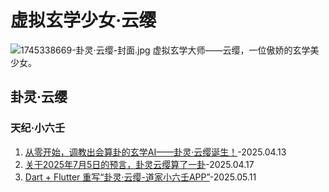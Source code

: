 # 虚拟玄学少女·云缨

![1745338669-卦灵·云缨-封面.jpg](https://rewrz.com/wp-content/uploads/2025/04/1745338669-%E5%8D%A6%E7%81%B5%C2%B7%E4%BA%91%E7%BC%A8-%E5%B0%81%E9%9D%A2.jpg)
虚拟玄学大师——云缨，一位傲娇的玄学美少女。

## 卦灵·云缨

### 天纪·小六壬

1. [从零开始，调教出会算卦的玄学AI——卦灵·云缨诞生！](https://rewrz.com/archive/my-xuanxue-ai-yunying)-2025.04.13
2. [关于2025年7月5日的预言，卦灵云缨算了一卦](https://rewrz.com/archive/july-5-2025-prophecy-explained)-2025.04.17
3. [Dart + Flutter 重写“卦灵·云缨-道家小六壬APP”](https://rewrz.com/archive/dart-flutter-yunying-app-refactor-tips)-2025.05.11
